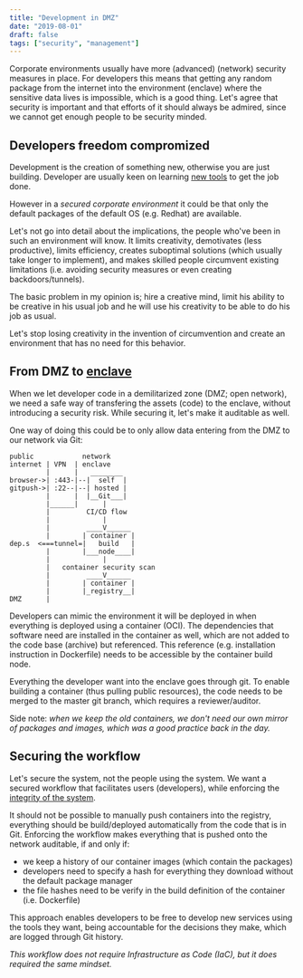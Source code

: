 ```yaml
---
title: "Development in DMZ"
date: "2019-08-01"
draft: false
tags: ["security", "management"]
---
```


Corporate environments usually have more (advanced) (network) security measures in place.
For developers this means that getting any random package from the internet into
the environment (enclave) where the sensitive data lives is impossible,
which is a good thing.
Let's agree that security is important and that efforts of it should always be admired,
since we cannot get enough people to be security minded.

## Developers freedom compromized

Development is the creation of something new,
otherwise you are just building.
Developer are usually keen on learning
[new tools](https://www.stackoverflowbusiness.com/blog/why-developers-want-to-always-be-learning)
to get the job done.

However in a *secured corporate environment* it could be that only the
default packages of the default OS (e.g. Redhat) are available.

Let's not go into detail about the implications,
the people who've been in such an environment will know.
It limits creativity, demotivates (less productive), limits efficiency,
creates suboptimal solutions (which usually take longer to implement),
and makes skilled people circumvent existing limitations
(i.e. avoiding security measures or even creating backdoors/tunnels).

The basic problem in my opinion is;
hire a creative mind,
limit his ability to be creative in his usual job
and he will use his creativity to be able to do his job as usual.

Let's stop losing creativity in the invention of circumvention
and create an environment that has no need for this behavior.

## From DMZ to [enclave](https://en.wikipedia.org/wiki/Network_enclave)

When we let developer code in a demilitarized zone (DMZ; open network),
we need a safe way of transfering the assets (code) to the enclave,
without introducing a security risk.
While securing it, let's make it auditable as well.

One way of doing this could be to only allow data entering from the DMZ
to our network via Git:

```
public            network
internet | VPN  | enclave
         |      |   ________
browser->| :443-|--|  self  |
gitpush->| :22--|--| hosted |
         |      |  |__Git___|
         |______|      |
         |         CI/CD flow
         |             |
         |         ____V______
         |        | container |
dep.s  <===tunnel=|   build   |
         |        |___node____|
         |             |
         |   container security scan
         |         ____V______
         |        | container |
         |        |_registry__|
DMZ      |

```
Developers can mimic the environment it will be deployed in when everything
is deployed using a container (OCI).
The dependencies
that software need are installed in the container as well,
which are not added to the code base (archive) but referenced.
This reference (e.g. installation instruction in Dockerfile)
needs to be accessible by the container build node.

Everything the developer want into the enclave goes through git.
To enable building a container (thus pulling public resources),
the code needs to be merged to the master git branch,
which requires a reviewer/auditor.

Side note:
*when we keep the old containers,
we don't need our own mirror of packages and images,
which was a good practice back in the day.*

## Securing the workflow

Let's secure the system, not the people using the system.
We want a secured workflow that facilitates users (developers),
while enforcing the
[integrity of the system](https://en.wikipedia.org/wiki/System_integrity).

It should not be possible to manually push containers into the registry,
everything should be build/deployed automatically from the code that is in Git.
Enforcing the workflow makes everything that is pushed onto the network auditable,
if and only if:

- we keep a history of our container images (which contain the packages)
- developers need to specify a hash for everything they download without the default package manager
- the file hashes need to be verify in the build definition of the container (i.e. Dockerfile)

This approach enables developers to be free to develop new services using the tools they want,
being accountable for the decisions they make,
which are logged through Git history.

*This workflow does not require Infrastructure as Code (IaC),
but it does required the same mindset.*



